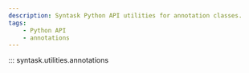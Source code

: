 ```yaml
---
description: Syntask Python API utilities for annotation classes.
tags:
    - Python API
    - annotations
---
```


::: syntask.utilities.annotations